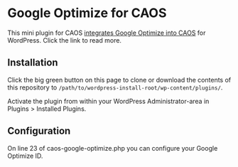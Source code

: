 # Google Optimize for CAOS

This mini plugin for CAOS [integrates Google Optimize into CAOS](https://daan.dev/how-to/google-optimize-caos/) for WordPress. Click the link to read more.

## Installation

Click the big green button on this page to clone or download the contents of this repository to `/path/to/wordpress-install-root/wp-content/plugins/`.

Activate the plugin from within your WordPress Administrator-area in Plugins > Installed Plugins.

## Configuration

On line 23 of caos-google-optimize.php you can configure your Google Optimize ID.
